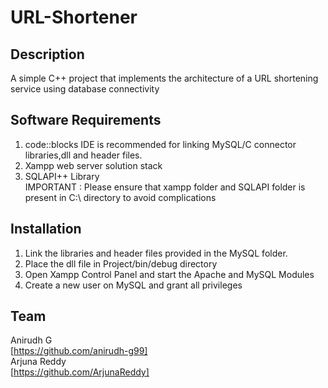 # URL-Shortener
## Description
A simple C++ project that implements the architecture of a URL shortening service using database connectivity

## Software Requirements
1. code::blocks IDE is recommended for linking MySQL/C connector libraries,dll and header files.<br />
2. Xampp web server solution stack<br />
3. SQLAPI++ Library<br />
IMPORTANT : Please ensure that xampp folder and SQLAPI folder is present in C:\ directory to avoid complications

## Installation
1. Link the libraries and header files provided in the MySQL folder.<br />
2. Place the dll file in Project/bin/debug directory<br />
3. Open Xampp Control Panel and start the Apache and MySQL Modules<br />
4. Create a new user on MySQL and grant all privileges<br />

## Team
Anirudh G<br />
[https://github.com/anirudh-g99]<br />
Arjuna Reddy<br />
[https://github.com/ArjunaReddy]<br />
